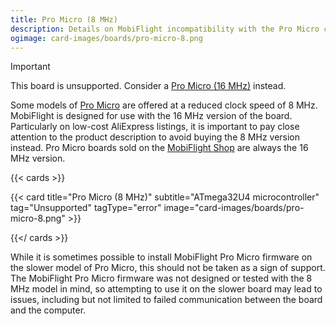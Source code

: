 ```yaml
---
title: Pro Micro (8 MHz)
description: Details on MobiFlight incompatibility with the Pro Micro clocked at 8 Mhz.
ogimage: card-images/boards/pro-micro-8.png
---
```


> [!IMPORTANT]
> This board is unsupported. Consider a [Pro Micro (16 MHz)](/boards/recommended/pro-micro) instead.

Some models of [Pro Micro](/boards/recommended/pro-micro) are offered at a reduced clock speed of 8 MHz.
MobiFlight is designed for use with the 16 MHz version of the board. Particularly on low-cost
AliExpress listings, it is important to pay close attention to the product description to avoid
buying the 8 MHz version instead. Pro Micro boards sold on the [MobiFlight Shop](https://shop.mobiflight.com/product/arduino-pro-micro-usb-c)
are always the 16 MHz version.

{{< cards >}}

{{< card title="Pro Micro (8 MHz)" subtitle="ATmega32U4 microcontroller" tag="Unsupported" tagType="error" image="card-images/boards/pro-micro-8.png" >}}

{{</ cards >}}

While it is sometimes possible to install MobiFlight Pro Micro firmware on the slower model of Pro
Micro, this should not be taken as a sign of support. The MobiFlight Pro Micro firmware was not
designed or tested with the 8 MHz model in mind, so attempting to use it on the slower board
may lead to issues, including but not limited to failed communication between the board and
the computer.
